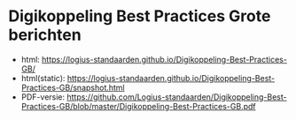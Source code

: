 # Digikoppeling Best Practices Grote berichten

- html: https://logius-standaarden.github.io/Digikoppeling-Best-Practices-GB/
- html(static): https://logius-standaarden.github.io/Digikoppeling-Best-Practices-GB/snapshot.html
- PDF-versie: https://github.com/Logius-standaarden/Digikoppeling-Best-Practices-GB/blob/master/Digikoppeling-Best-Practices-GB.pdf
